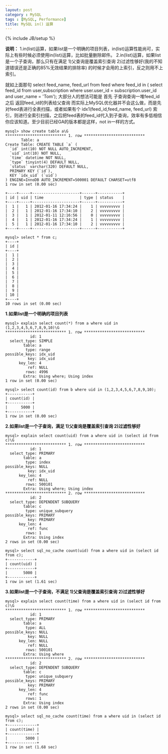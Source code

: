 ```yaml
---
layout: post
category : MySQL
tags : [MySQL, Performance]
title: MySQL in() 运算
---
```

{% include JB/setup %}

**说明：**
1.in(list)运算，如果list是一个明确的项目列表，in(list)运算性能尚可，实际上有些时候必须使用in(list)运算，比如批量删除邮件。
2.in(list)运算，如果list是一个子查询，那么只有在满足 1)父查询是覆盖索引查询 2)过滤性够好(我的不知道错误还是正确的85%无效结果的排除率) 的时候才会用的上索引，反之则用不上索引。

就如上面那句
select feed_name, feed_url from feed where feed_id in ( select feed_id from user,subscription where user.user_id = subscription.user_id and user_name = 'Tom'); 
大部分人的想法可能是 首先 子查询查询一堆feed_id 之后 返回feed_id的列表给父查询
而实际上MySQL优化器并不会这么做，而是先对feed表进行全表扫描，或者如果有个 idx1(feed_id,feed_name, feed_url) 索引，则进行全索引扫描，之后把feed表的feed_id代入到子查询，效率有多低相信你应该知道。至少目前已经GA的版本都是这样，not in一样的方式。

	mysql> show create table a\G
	*************************** 1. row ***************************
		   Table: a
	Create Table: CREATE TABLE `a` (
	  `id` int(10) NOT NULL AUTO_INCREMENT,
	  `uid` int(10) NOT NULL,
	  `time` datetime NOT NULL,
	  `type` tinyint(4) DEFAULT NULL,
	  `status` varchar(320) DEFAULT NULL,
	  PRIMARY KEY (`id`),
	  KEY `idx_uid` (`uid`)
	) ENGINE=InnoDB AUTO_INCREMENT=500001 DEFAULT CHARSET=utf8
	1 row in set (0.00 sec)

	+----+-----+---------------------+------+-----------+
	| id | uid | time                | type | status    |
	+----+-----+---------------------+------+-----------+
	|  1 |   1 | 2012-01-16 17:34:24 |    1 | vvvvvvvvv |
	|  2 |   1 | 2012-01-16 17:34:10 |    2 | vvvvvvvvv |
	|  3 |   1 | 2012-01-11 12:16:56 |    0 | vvvvvvvvv |
	|  4 |   1 | 2012-01-16 17:34:24 |    1 | vvvvvvvvv |
	|  5 |   1 | 2012-01-16 17:34:10 |    2 | vvvvvvvvv |
	+----+-----+---------------------+------+-----------+

	mysql> select * from c;
	+----+
	| id |
	+----+
	|  1 |
	|  2 |
	|  3 |
	|  4 |
	|  5 |
	|  6 |
	|  7 |
	|  8 |
	|  9 |
	| 10 |
	+----+
	10 rows in set (0.00 sec)

**1.如果list是一个明确的项目列表**

	mysql> explain select count(*) from a where uid in (1,2,3,4,5,6,7,8,9,10)\G
	*************************** 1. row ***************************
			   id: 1
	  select_type: SIMPLE
			table: a
			 type: range
	possible_keys: idx_uid
			  key: idx_uid
		  key_len: 4
			  ref: NULL
			 rows: 4996
			Extra: Using where; Using index
	1 row in set (0.00 sec)

	mysql> select count(id) from b where uid in (1,2,3,4,5,6,7,8,9,10);
	+-----------+
	| count(id) |
	+-----------+
	|      5000 |
	+-----------+
	1 row in set (0.00 sec)

**2.如果list是一个子查询，满足 1)父查询是覆盖索引查询 2)过滤性够好**

	mysql> explain select count(uid) from a where uid in (select id from c)\G
	*************************** 1. row ***************************
			   id: 1
	  select_type: PRIMARY
			table: a
			 type: index
	possible_keys: NULL
			  key: idx_uid
		  key_len: 4
			  ref: NULL
			 rows: 500101
			Extra: Using where; Using index
	*************************** 2. row ***************************
			   id: 2
	  select_type: DEPENDENT SUBQUERY
			table: c
			 type: unique_subquery
	possible_keys: PRIMARY
			  key: PRIMARY
		  key_len: 4
			  ref: func
			 rows: 1
			Extra: Using index
	2 rows in set (0.00 sec)

	mysql> select sql_no_cache count(uid) from a where uid in (select id from c);
	+------------+
	| count(uid) |
	+------------+
	|       5000 |
	+------------+
	1 row in set (1.61 sec)

**3.如果list是一个子查询，不满足 1)父查询是覆盖索引查询 2)过滤性够好**

	mysql> explain select count(time) from a where uid in (select id from c)\G
	*************************** 1. row ***************************
			   id: 1
	  select_type: PRIMARY
			table: a
			 type: ALL
	possible_keys: NULL
			  key: NULL
		  key_len: NULL
			  ref: NULL
			 rows: 500101
			Extra: Using where
	*************************** 2. row ***************************
			   id: 2
	  select_type: DEPENDENT SUBQUERY
			table: c
			 type: unique_subquery
	possible_keys: PRIMARY
			  key: PRIMARY
		  key_len: 4
			  ref: func
			 rows: 1
			Extra: Using index
	2 rows in set (0.00 sec)

	mysql> select sql_no_cache count(time) from a where uid in (select id from c);
	+-------------+
	| count(time) |
	+-------------+
	|        5000 |
	+-------------+
	1 row in set (1.68 sec)